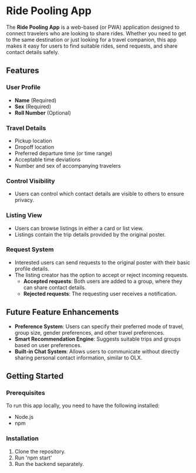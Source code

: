 # Ride Pooling App

The **Ride Pooling App** is a web-based (or PWA) application designed to connect travelers who are looking to share rides. Whether you need to get to the same destination or just looking for a travel companion, this app makes it easy for users to find suitable rides, send requests, and share contact details safely.

## Features

### **User Profile**
- **Name** (Required)
- **Sex** (Required)
- **Roll Number** (Optional)

### **Travel Details**
- Pickup location
- Dropoff location
- Preferred departure time (or time range)
- Acceptable time deviations
- Number and sex of accompanying travelers

### **Control Visibility**
- Users can control which contact details are visible to others to ensure privacy.

### **Listing View**
- Users can browse listings in either a card or list view.
- Listings contain the trip details provided by the original poster.

### **Request System**
- Interested users can send requests to the original poster with their basic profile details.
- The listing creator has the option to accept or reject incoming requests.
  - **Accepted requests**: Both users are added to a group, where they can share contact details.
  - **Rejected requests**: The requesting user receives a notification.

## Future Feature Enhancements

- **Preference System**: Users can specify their preferred mode of travel, group size, gender preferences, and other travel preferences.
- **Smart Recommendation Engine**: Suggests suitable trips and groups based on user preferences.
- **Built-in Chat System**: Allows users to communicate without directly sharing personal contact information, similar to OLX.

## Getting Started

### Prerequisites

To run this app locally, you need to have the following installed:

- Node.js
- npm 

### Installation

1. Clone the repository.
2. Run 'npm start'
3. Run the backend separately.